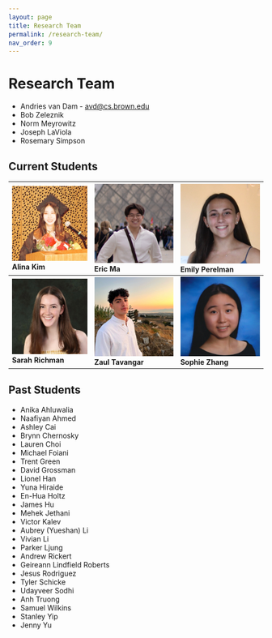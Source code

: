 ```yaml
---
layout: page
title: Research Team
permalink: /research-team/
nav_order: 9
---
```


# Research Team
- Andries van Dam - avd@cs.brown.edu
- Bob Zeleznik
- Norm Meyrowitz
- Joseph LaViola
- Rosemary Simpson

## Current Students

![](../assets/images/team/alina.jpeg) Alina Kim | ![](../assets/images/team/eric.jpeg) Eric Ma | ![](../assets/images/team/emily.jpeg) Emily Perelman | 
| :- | :- | :- | 
![](../assets/images/team/sarah.jpeg) **Sarah Richman** | ![](../assets/images/team/zaul.jpeg) **Zaul Tavangar** | ![](../assets/images/team/sophie.jpeg) **Sophie Zhang** | 

## Past Students
- Anika Ahluwalia
- Naafiyan Ahmed
- Ashley Cai
- Brynn Chernosky
- Lauren Choi
- Michael Foiani
- Trent Green
- David Grossman
- Lionel Han
- Yuna Hiraide
- En-Hua Holtz
- James Hu
- Mehek Jethani
- Victor Kalev
- Aubrey (Yueshan) Li
- Vivian Li
- Parker Ljung
- Andrew Rickert
- Geireann Lindfield Roberts
- Jesus Rodriguez
- Tyler Schicke
- Udayveer Sodhi
- Anh Truong
- Samuel Wilkins
- Stanley Yip
- Jenny Yu




